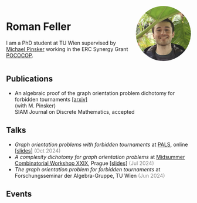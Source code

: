 <div style="overflow: hidden;">

  <img src="pictures/me.jpg" alt="Roman Feller" style="width: 150px; float: right; margin-left: 20px; border-radius: 50%;">

  <h1>Roman Feller</h1>

  I am a PhD student at TU Wien supervised by [Michael Pinsker](https://dmg.tuwien.ac.at/pinsker/) working in the ERC Synergy Grant [POCOCOP](https://www.pococop.eu).

</div>


## Publications

* An algebraic proof of the graph orientation problem dichotomy for forbidden tournaments [[arxiv]](https://arxiv.org/pdf/2405.20263)<br>
  (with M. Pinsker)<br>
  SIAM Journal on Discrete Mathematics, accepted

## Talks

* *Graph orientation problems with forbidden tournaments* at [PALS](https://math.colorado.edu/algebralogic/), online [[slides]](slides/PALS_2024) <span style="color: #888888;">(Oct 2024)</span> 
* *A complexity dichotomy for graph orientation problems* at [Midsummer Combinatorial Workshop XXIX](https://www.mff.cuni.cz/en/kam/events/mcw/mcw-2024), Prague [[slides]](slides/MCW_2024) <span style="color: #888888;">(Jul 2024)</span>
* *The graph orientation problem for forbidden tournaments* at Forschungsseminar der Algebra-Gruppe, TU Wien <span style="color: #888888;">(Jun 2024)</span>

## Events

